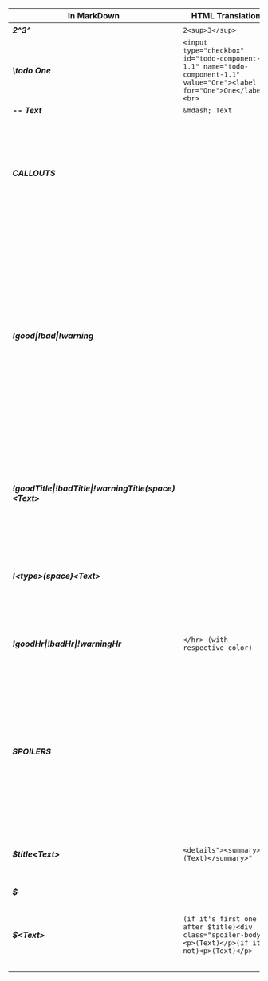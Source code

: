 | In MarkDown      | HTML Translation          | Result                   | Comments |
| ------           | ------                    | --------                 | -------- |
|  **_2^3^_**      |    `2<sup>3</sup>`        |     2<sup>3</sup>  |   -      |
|   **_\todo One_** | `<input type="checkbox" id="todo-component-1.1" name="todo-component-1.1" value="One"><label for="One">One</label><br>`    | Generate a checkbox with label | If its a new  todo list a div for store all the checkboxes and labels will be generated
**_-- Text_** | `&mdash; Text` | &mdash; Text | Em dash
|**_CALLOUTS_**||| For making a jumpline use !<good\|bad\|warning> without any space after, they work pretty the same as quotes, it's not posible to put a callout of different type inside of one in process||
|**_!good\|!bad\|!warning_** |||If it's a new or first one callout it will generate the callout div , if not and its just the continuation of the callout it will be consider as a jumpline,**if it's empty**, dont use space after if no words are used after, **IF THE CALLOUT IT'S GOOD THE COLOR OF THE CALLOUT WILL BE GREEN, IF THE CALLOUT IT'S BAD IT WILL BE RED, IF THE CALLOUT IT'S WARNING IT WILL BE YELLOW**|
|**_!goodTitle\|!badTitle\|!warningTitle(space)\<Text\>_** |||This is used to put an h3 inside of the callout and use it as a title once or more than once, it will work also if its anew callout as a creator of a callout and also adding the title inside already|
|**_!\<type\>(space)\<Text\>_** |||This will be consider as text and also if this is the first one of a new callout it will create also the callout|
|**_!goodHr\|!badHr\|!warningHr_** |`</hr> (with respective color)`||For using divisions inside the callout, this one dont create the callout for the logical reason of not starting a callout with a division|
|**_SPOILERS_**||| In the case of spoilers it will be easier because there will be only needed the $ symbol, in order to create a spoiler section it will work similar to the quotes and callouts the only difference it's that to start the creation it must **ALWAYS** start with $title(space)\<Text\>||
|**_$title\<Text\>_** |`<details"><summary>(Text)</summary>"`||This will create two things, the div that contains the whole spoiler and the "title" or what it's always visible for the user|
|**_$_** |||Jumpline|
|**_$\<Text\>_** |`(if it's first one after $title)<div class="spoiler-body"><p>(Text)</p>(if it's not)<p>(Text)</p>`||Adds text to the spoiler, if one of this type it's the first to appear after $title \<Text\> it creates the spoiler body and also adds the text|